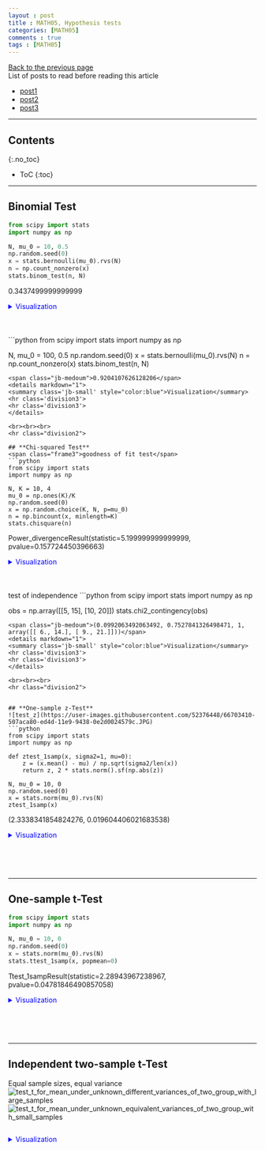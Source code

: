 ```yaml
---
layout : post
title : MATH05, Hypothesis tests
categories: [MATH05]
comments : true
tags : [MATH05]
---
```

[Back to the previous page](https://userdyk-github.github.io/Study.html) <br>
List of posts to read before reading this article
- <a href='https://userdyk-github.github.io/'>post1</a>
- <a href='https://userdyk-github.github.io/'>post2</a>
- <a href='https://userdyk-github.github.io/'>post3</a>

---

## Contents
{:.no_toc}

* ToC
{:toc}

<hr class="division1">

## **Binomial Test**

```python
from scipy import stats
import numpy as np

N, mu_0 = 10, 0.5
np.random.seed(0)
x = stats.bernoulli(mu_0).rvs(N)
n = np.count_nonzero(x)
stats.binom_test(n, N)
```
<span class="jb-medoum">0.3437499999999999</span>
<details markdown="1">
<summary class='jb-small' style="color:blue">Visualization</summary>
<hr class='division3'>
<hr class='division3'>
</details>
<br><br><br>
```python
from scipy import stats
import numpy as np

N, mu_0 = 100, 0.5
np.random.seed(0)
x = stats.bernoulli(mu_0).rvs(N)
n = np.count_nonzero(x)
stats.binom_test(n, N)
```
<span class="jb-medoum">0.9204107626128206</span>
<details markdown="1">
<summary class='jb-small' style="color:blue">Visualization</summary>
<hr class='division3'>
<hr class='division3'>
</details>

<br><br><br>
<hr class="division2">

## **Chi-squared Test**
<span class="frame3">goodness of fit test</span>
```python
from scipy import stats
import numpy as np

N, K = 10, 4
mu_0 = np.ones(K)/K
np.random.seed(0)
x = np.random.choice(K, N, p=mu_0)
n = np.bincount(x, minlength=K)
stats.chisquare(n)
```
<span class="jb-medoum">Power_divergenceResult(statistic=5.199999999999999, pvalue=0.157724450396663)</span>
<details markdown="1">
<summary class='jb-small' style="color:blue">Visualization</summary>
<hr class='division3'>
<hr class='division3'>
</details>
<br><br><br>
<span class="frame3">test of independence</span>
```python
from scipy import stats
import numpy as np

obs = np.array([[5, 15], [10, 20]])
stats.chi2_contingency(obs)
```
<span class="jb-medoum">(0.0992063492063492, 0.7527841326498471, 1, array([[ 6., 14.], [ 9., 21.]]))</span>
<details markdown="1">
<summary class='jb-small' style="color:blue">Visualization</summary>
<hr class='division3'>
<hr class='division3'>
</details>

<br><br><br>
<hr class="division2">


## **One-sample z-Test**
![test_z](https://user-images.githubusercontent.com/52376448/66703410-507aca80-ed4d-11e9-9438-0e2d0024579c.JPG)
```python
from scipy import stats
import numpy as np

def ztest_1samp(x, sigma2=1, mu=0):
    z = (x.mean() - mu) / np.sqrt(sigma2/len(x))
    return z, 2 * stats.norm().sf(np.abs(z))

N, mu_0 = 10, 0
np.random.seed(0)
x = stats.norm(mu_0).rvs(N)
ztest_1samp(x)
```
<span class="jb-medoum">(2.3338341854824276, 0.019604406021683538)</span>
<details markdown="1">
<summary class='jb-small' style="color:blue">Visualization</summary>
<hr class='division3'>
<hr class='division3'>
</details>

<br><br><br>
<hr class="division2">

## **One-sample t-Test**
```python
from scipy import stats
import numpy as np

N, mu_0 = 10, 0
np.random.seed(0)
x = stats.norm(mu_0).rvs(N)
stats.ttest_1samp(x, popmean=0)
```
<span class="jb-medoum">Ttest_1sampResult(statistic=2.28943967238967, pvalue=0.04781846490857058)</span>
<details markdown="1">
<summary class='jb-small' style="color:blue">Visualization</summary>
<hr class='division3'>
<hr class='division3'>
</details>

<br><br><br>
<hr class="division2">

## **Independent two-sample t-Test**

<span class="frame3">Equal sample sizes, equal variance</span>
![test_t_for_mean_under_unknown_different_variances_of_two_group_with_large_samples](https://user-images.githubusercontent.com/52376448/66703408-4fe23400-ed4d-11e9-9c49-c07d5dd666f4.JPG)
![test_t_for_mean_under_unknown_equivalent_variances_of_two_group_with_small_samples](https://user-images.githubusercontent.com/52376448/66703409-4fe23400-ed4d-11e9-86d9-37a1e2d54ee7.JPG)
```python

```
<span class="jb-medoum"></span>
<details markdown="1">
<summary class='jb-small' style="color:blue">Visualization</summary>
<hr class='division3'>
```python

```

<hr class='division3'>
</details>
<br><br><br>
<span class="frame3">Equal or unequal sample sizes, equal variance</span>
```python
from scipy import stats
import numpy as np

N_1, mu_1, sigma_1 = 50, 0, 1
N_2, mu_2, sigma_2 = 100, 0.5, 1

np.random.seed(0)
x1 = stats.norm(mu_1, sigma_1).rvs(N_1)
x2 = stats.norm(mu_2, sigma_2).rvs(N_2)
stats.ttest_ind(x1, x2, equal_var=True)
```
<span class="jb-medoum">Ttest_indResult(statistic=-2.6826951236616963, pvalue=0.008133970915722658)</span>
<details markdown="1">
<summary class='jb-small' style="color:blue">Visualization</summary>
<hr class='division3'>

<hr class='division3'>
</details>
<br><br><br>

<span class="frame3">	Equal or unequal sample sizes, unequal variances</span>
```python
from scipy import stats
import numpy as np

N_1, mu_1, sigma_1 = 10, 0, 1
N_2, mu_2, sigma_2 = 10, 0.5, 1

np.random.seed(0)
x1 = stats.norm(mu_1, sigma_1).rvs(N_1)
x2 = stats.norm(mu_2, sigma_2).rvs(N_2)
stats.ttest_ind(x1, x2, equal_var=False)
```
<span class="jb-medoum">Ttest_indResult(statistic=-0.4139968526988655, pvalue=0.6843504889824326)</span>
<details markdown="1">
<summary class='jb-small' style="color:blue">Visualization</summary>
<hr class='division3'>
```python
from scipy import stats
import numpy as np
import seaborn as sns
import matplotlib.pyplot as plt

N_1, mu_1, sigma_1 = 10, 0, 1
N_2, mu_2, sigma_2 = 10, 0.5, 1

np.random.seed(0)
x1 = stats.norm(mu_1, sigma_1).rvs(N_1)
x2 = stats.norm(mu_2, sigma_2).rvs(N_2)

ax = sns.distplot(x1, kde=False, fit=stats.norm, label="1st dataset")
ax = sns.distplot(x2, kde=False, fit=stats.norm, label="2nd dataset")
ax.lines[0].set_linestyle(":")
plt.legend()
plt.show()
```
![download](https://user-images.githubusercontent.com/52376448/66738651-f4798880-eea9-11e9-8f26-b1194565dd8c.png)
<hr class='division3'>
</details>

<br><br><br>
<hr class="division2">

## **Paired two-sample t-Test**
![test_t_for_mean_of_paired_sample](https://user-images.githubusercontent.com/52376448/66703407-4fe23400-ed4d-11e9-96d5-3155b3e80002.JPG)
```python
from scipy import stats
import numpy as np

N = 5
mu_1, mu_2 = 0, 0.4

np.random.seed(1)
x1 = stats.norm(mu_1).rvs(N)
x2 = x1 + stats.norm(mu_2, 0.1).rvs(N)

stats.ttest_rel(x1, x2)
```
<span class="jb-medoum">Ttest_relResult(statistic=-5.662482449248929, pvalue=0.0047953456833781305)</span>
<details markdown="1">
<summary class='jb-small' style="color:blue">Visualization</summary>
<hr class='division3'>
```python
from scipy import stats
import numpy as np
import seaborn as sns
import matplotlib.pyplot as plt

N = 5
mu_1, mu_2 = 0, 0.4

np.random.seed(1)
x1 = stats.norm(mu_1).rvs(N)
x2 = x1 + stats.norm(mu_2, 0.1).rvs(N)

ax = sns.distplot(x1, kde=False, fit=stats.norm, label="1st dataset")
ax = sns.distplot(x2, kde=False, fit=stats.norm, label="2nd dataset")
ax.lines[0].set_linestyle(":")
plt.legend()
plt.show()
```
![download (1)](https://user-images.githubusercontent.com/52376448/66739508-cdbc5180-eeab-11e9-8bae-a028ea23c369.png)
<hr class='division3'>
</details>

<br><br><br>
<hr class="division2">

## **Equal-variance Test**
![test_F_for_variance_rate_of_two_group](https://user-images.githubusercontent.com/52376448/66703406-4fe23400-ed4d-11e9-99f6-cb0906916be8.JPG)
```python
from scipy import stats
import numpy as np

N1, sigma_1 = 100, 1
N2, sigma_2 = 100, 1.2

np.random.seed(0)
x1 = stats.norm(0, sigma_1).rvs(N1)
x2 = stats.norm(0, sigma_2).rvs(N2)

print(stats.bartlett(x1, x2))
print(stats.fligner(x1, x2))
print(stats.levene(x1, x2))
```
<div class="jb-medoum">BartlettResult(statistic=4.253473837232266, pvalue=0.039170128783651344)<br>
FlignerResult(statistic=7.224841990409457, pvalue=0.007190150106748367)<br>
LeveneResult(statistic=7.680708947679437, pvalue=0.0061135154970207925)<br></div>
<details markdown="1">
<summary class='jb-small' style="color:blue">Visualization</summary>
<hr class='division3'>
```python
from scipy import stats
import numpy as np
import seaborn as sns
import matplotlib.pyplot as plt

N1, sigma_1 = 100, 1
N2, sigma_2 = 100, 1.2

np.random.seed(0)
x1 = stats.norm(0, sigma_1).rvs(N1)
x2 = stats.norm(0, sigma_2).rvs(N2)

ax = sns.distplot(x1, kde=False, fit=stats.norm, label="1st dataset")
ax = sns.distplot(x2, kde=False, fit=stats.norm, label="2rd dataset")
ax.lines[0].set_linestyle(":")
plt.legend()
plt.show()
```
![download (2)](https://user-images.githubusercontent.com/52376448/66739569-fa706900-eeab-11e9-8d9a-188c1c4acb7b.png)

<hr class='division3'>
</details>
<br><br><br>
<hr class="division2">

## **Normality Test**
```python
from scipy import stats
import numpy as np


np.random.seed(0)
N1, N2 = 50, 100

x1 = stats.norm(0, 1).rvs(N1)
x2 = stats.norm(0.5, 1.5).rvs(N2)

stats.ks_2samp(x1, x2)
```
<span class="jb-medoum">Ks_2sampResult(statistic=0.23000000000000004, pvalue=0.049516112814422863)</span>
<details markdown="1">
<summary class='jb-small' style="color:blue">Visualization</summary>
<hr class='division3'>
```python
from scipy import stats
import numpy as np
import seaborn as sns
import matplotlib.pyplot as plt

np.random.seed(0)
N1, N2 = 50, 100

x1 = stats.norm(0, 1).rvs(N1)
x2 = stats.norm(0.5, 1.5).rvs(N2)

ax = sns.distplot(x1, kde=False, fit=stats.norm, label="1st dataset")
ax = sns.distplot(x2, kde=False, fit=stats.norm, label="2rd dataset")
ax.lines[0].set_linestyle(":")
plt.legend()
plt.show()
```
![download (4)](https://user-images.githubusercontent.com/52376448/66739719-40c5c800-eeac-11e9-9912-ac6206d67193.png)
<hr class='division3'>
</details>

<br><br><br>
<hr class="division1">

List of posts followed by this article
- [post1](https://userdyk-github.github.io/)
- <a href='https://userdyk-github.github.io/'>post2</a>
- <a href='https://userdyk-github.github.io/'>post3</a>

---

Reference
- [basic hypothesis tests with Excel][1]
- <a href='https://datascienceschool.net/view-notebook/37a330dfc8de45e9ba475cbbd201ab53/' target="_blank">statistical hypothesis testing and p-value</a>
- <a href='https://datascienceschool.net/view-notebook/14bde0cc05514b2cae2088805ef9ed52/' target="_blank">parameter testing</a>

---

[1]:{{ site.url }}/download/MATH05/test_with_excel.zip


<details markdown="1">
<summary class='jb-small' style="color:blue">Visualization</summary>
<hr class='division3'>
<hr class='division3'>
</details>
